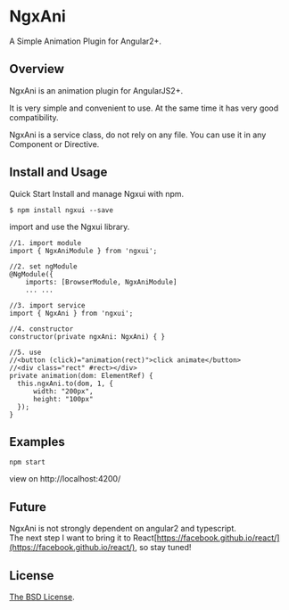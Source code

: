 # NgxAni

A Simple Animation Plugin for Angular2+.

## Overview
NgxAni is an animation plugin for AngularJS2+.   

It is very simple and convenient to use. At the same time it has very good compatibility.   

NgxAni is a service class, do not rely on any file. You can use it in any Component or Directive.

## Install and Usage
Quick Start
Install and manage Ngxui with npm.

```
$ npm install ngxui --save
```

import and use the Ngxui library.

```
//1. import module
import { NgxAniModule } from 'ngxui';

//2. set ngModule
@NgModule({
    imports: [BrowserModule, NgxAniModule]
    ... ...

//3. import service
import { NgxAni } from 'ngxui';

//4. constructor
constructor(private ngxAni: NgxAni) { }

//5. use
//<button (click)="animation(rect)">click animate</button>
//<div class="rect" #rect></div>
private animation(dom: ElementRef) {
  this.ngxAni.to(dom, 1, {
      width: "200px",
      height: "100px"
  });
}
```

## Examples

```
npm start
```
view on http://localhost:4200/


## Future

NgxAni is not strongly dependent on angular2 and typescript.  
The next step I want to bring it to React[https://facebook.github.io/react/](https://facebook.github.io/react/), so stay tuned!

## License

[The BSD License](https://opensource.org/licenses/BSD-3-Clause).
